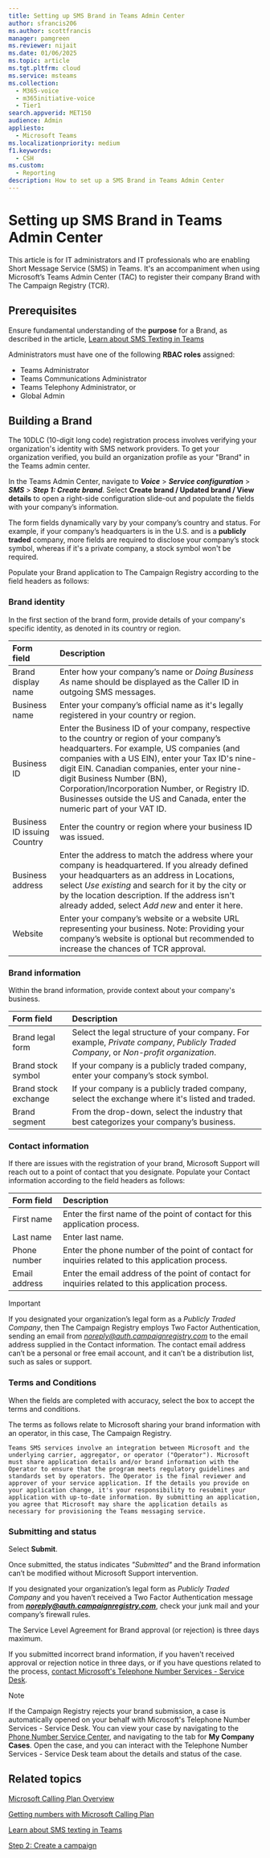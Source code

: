 ```yaml
---
title: Setting up SMS Brand in Teams Admin Center
author: sfrancis206
ms.author: scottfrancis
manager: pamgreen
ms.reviewer: nijait
ms.date: 01/06/2025
ms.topic: article
ms.tgt.pltfrm: cloud
ms.service: msteams
ms.collection:
  - M365-voice
  - m365initiative-voice
  - Tier1
search.appverid: MET150
audience: Admin
appliesto:
  - Microsoft Teams
ms.localizationpriority: medium
f1.keywords:
  - CSH
ms.custom:
  - Reporting
description: How to set up a SMS Brand in Teams Admin Center
---
```


# Setting up SMS Brand in Teams Admin Center

This article is for IT administrators and IT professionals who are enabling Short Message Service (SMS) in Teams. It's an accompaniment when using Microsoft’s Teams Admin Center (TAC) to register their company Brand with The Campaign Registry (TCR).

## Prerequisites

Ensure fundamental understanding of the **purpose** for a Brand, as described in the article, [Learn about SMS Texting in Teams](sms-overview.md)

Administrators must have one of the following **RBAC roles** assigned:

- Teams Administrator
- Teams Communications Administrator
- Teams Telephony Administrator, or
- Global Admin

## Building a Brand

The 10DLC (10-digit long code) registration process involves verifying your organization's identity with SMS network providers. To get your organization verified, you build an organization profile as your "Brand" in the Teams admin center.

In the Teams Admin Center, navigate to ***Voice*** > ***Service configuration*** > ***SMS*** > ***Step 1: Create brand***.
Select **Create brand / Updated brand / View details** to open a right-side configuration slide-out and populate the fields with your company’s information.

The form fields dynamically vary by your company’s country and status. For example, if your company’s headquarters is in the U.S. and is a **publicly traded** company, more fields are required to disclose your company’s stock symbol, whereas if it's a private company, a stock symbol won't be required.

Populate your Brand application to The Campaign Registry according to the field headers as follows:

### Brand identity

In the first section of the brand form, provide details of your company's specific identity, as denoted in its country or region.

|Form field |Description |
|:-----|:-----|
|Brand display name|Enter how your company’s name or *Doing Business As* name should be displayed as the Caller ID in outgoing SMS messages.|
|Business name |Enter your company’s official name as it's legally registered in your country or region.|
|Business ID |Enter the Business ID of your company, respective to the country or region of your company’s headquarters. For example, US companies (and companies with a US EIN), enter your Tax ID's nine-digit EIN. Canadian companies, enter your nine-digit Business Number (BN), Corporation/Incorporation Number, or Registry ID. Businesses outside the US and Canada, enter the numeric part of your VAT ID.|
|Business ID issuing Country |Enter the country or region where your business ID was issued.|
|Business address |Enter the address to match the address where your company is headquartered. If you already defined your headquarters as an address in Locations, select *Use existing* and search for it by the city or by the location description. If the address isn't already added, select *Add new* and enter it here.|
|Website |Enter your company’s website or a website URL representing your business. Note: Providing your company’s website is optional but recommended to increase the chances of TCR approval.|

### Brand information

Within the brand information, provide context about your company's business.

|Form field |Description |
|:-----|:-----|
|Brand legal form |Select the legal structure of your company. For example, *Private company*, *Publicly Traded Company*, or *Non-profit organization*.|
|Brand stock symbol |If your company is a publicly traded company, enter your company’s stock symbol.|
|Brand stock exchange |If your company is a publicly traded company, select the exchange where it's listed and traded.|
|Brand segment |From the drop-down, select the industry that best categorizes your company’s business.|

### Contact information

If there are issues with the registration of your brand, Microsoft Support will reach out to a point of contact that you designate. Populate your Contact information according to the field headers as follows:

|Form field |Description |
|:-----|:-----|
|First name | Enter the first name of the point of contact for this application process. |
|Last name | Enter last name. |
|Phone number | Enter the phone number of the point of contact for inquiries related to this application process. |
|Email address | Enter the email address of the point of contact for inquiries related to this application process. |

> [!IMPORTANT]
> If you designated your organization’s legal form as a *Publicly Traded Company*, then The Campaign Registry employs Two Factor Authentication, sending an email from *noreply@auth.campaignregistry.com* to the email address supplied in the Contact information. The contact email address can’t be a personal or free email account, and it can’t be a distribution list, such as sales or support.

### Terms and Conditions

When the fields are completed with accuracy, select the box to accept the terms and conditions.

The terms as follows relate to Microsoft sharing your brand information with an operator, in this case, The Campaign Registry.

```text
Teams SMS services involve an integration between Microsoft and the underlying carrier, aggregator, or operator ("Operator"). Microsoft must share application details and/or brand information with the Operator to ensure that the program meets regulatory guidelines and standards set by operators. The Operator is the final reviewer and approver of your service application. If the details you provide on your application change, it's your responsibility to resubmit your application with up-to-date information. By submitting an application, you agree that Microsoft may share the application details as necessary for provisioning the Teams messaging service.
```

### Submitting and status

Select **Submit**.

Once submitted, the status indicates *"Submitted"* and the Brand information can’t be modified without Microsoft Support intervention.

If you designated your organization’s legal form as *Publicly Traded Company* and you haven’t received a Two Factor Authentication message from ***noreply@auth.campaignregistry.com***, check your junk mail and your company’s firewall rules.

The Service Level Agreement for Brand approval (or rejection) is three days maximum.

If you submitted incorrect brand information, if you haven't received approval or rejection notice in three days, or if you have questions related to the process, [contact Microsoft's Telephone Number Services - Service Desk](contact-tns-service-desk.md).

> [!Note]
> If the Campaign Registry rejects your brand submission, a case is automatically opened on your behalf with Microsoft's Telephone Number Services - Service Desk. You can view your case by navigating to the [Phone Number Service Center](https://pstnsd.powerappsportals.com), and navigating to the tab for **My Company Cases**. Open the case, and you can interact with the Telephone Number Services - Service Desk team about the details and status of the case.

## Related topics

[Microsoft Calling Plan Overview](calling-plan-overview.md)

[Getting numbers with Microsoft Calling Plan](manage-phone-numbers-landing-page.md)

[Learn about SMS texting in Teams](sms-overview.md)

[Step 2: Create a campaign](sms-setup-campaign.md)
